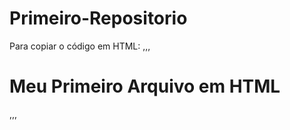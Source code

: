 # Primeiro-Repositorio
Para copiar o código em HTML:
,,,
<html>
  <h1>Meu Primeiro Arquivo em HTML</h1>
</html> 
,,,
